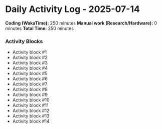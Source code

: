 # Daily Activity Log - 2025-07-14

**Coding (WakaTime):** 250 minutes
**Manual work (Research/Hardware):** 0 minutes
**Total Time:** 250 minutes

### Activity Blocks
- Activity block #1
- Activity block #2
- Activity block #3
- Activity block #4
- Activity block #5
- Activity block #6
- Activity block #7
- Activity block #8
- Activity block #9
- Activity block #10
- Activity block #11
- Activity block #12
- Activity block #13
- Activity block #14
